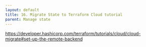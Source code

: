 ```yaml
---
layout: default
title: 16. Migrate State to Terraform Cloud tutorial
parent: Manage state
---
```


https://developer.hashicorp.com/terraform/tutorials/cloud/cloud-migrate#set-up-the-remote-backend